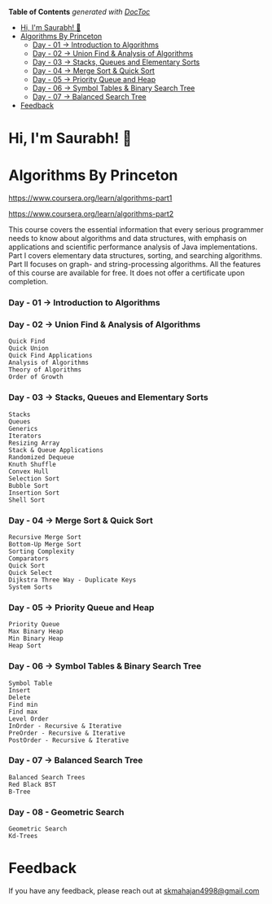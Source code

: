 <!-- START doctoc generated TOC please keep comment here to allow auto update -->
<!-- DON'T EDIT THIS SECTION, INSTEAD RE-RUN doctoc TO UPDATE -->
**Table of Contents**  *generated with [DocToc](https://github.com/thlorenz/doctoc)*

- [Hi, I'm Saurabh! 👋](#hi-im-saurabh-)
- [Algorithms By Princeton](#algorithms-by-princeton)
    - [Day - 01 -> Introduction to Algorithms](#day---01---introduction-to-algorithms)
    - [Day - 02 -> Union Find & Analysis of Algorithms](#day---02---union-find--analysis-of-algorithms)
    - [Day - 03 -> Stacks, Queues and Elementary Sorts](#day---03---stacks-queues-and-elementary-sorts)
    - [Day - 04 -> Merge Sort & Quick Sort](#day---04---merge-sort--quick-sort)
    - [Day - 05 -> Priority Queue and Heap](#day---05---priority-queue-and-heap)
    - [Day - 06 -> Symbol Tables & Binary Search Tree](#day---06---symbol-tables--binary-search-tree)
    - [Day - 07 -> Balanced Search Tree](#day---07---balanced-search-tree)
- [Feedback](#feedback)

<!-- END doctoc generated TOC please keep comment here to allow auto update -->


# Hi, I'm Saurabh! 👋


# Algorithms By Princeton

https://www.coursera.org/learn/algorithms-part1

https://www.coursera.org/learn/algorithms-part2

This course covers the essential information that every serious programmer needs to know about algorithms and data structures, with emphasis on applications and scientific performance analysis of Java implementations. Part I covers elementary data structures, sorting, and searching algorithms. Part II focuses on graph- and string-processing algorithms.
All the features of this course are available for free.  It does not offer a certificate upon completion.

### Day - 01 -> Introduction to Algorithms

### Day - 02 -> Union Find & Analysis of Algorithms
	Quick Find
	Quick Union
	Quick Find Applications
	Analysis of Algorithms
	Theory of Algorithms
	Order of Growth

### Day - 03 -> Stacks, Queues and Elementary Sorts 
	Stacks
    Queues
    Generics
    Iterators
    Resizing Array
    Stack & Queue Applications
    Randomized Dequeue
    Knuth Shuffle
    Convex Hull
    Selection Sort
    Bubble Sort
    Insertion Sort
    Shell Sort

### Day - 04 -> Merge Sort & Quick Sort
    Recursive Merge Sort
    Bottom-Up Merge Sort
    Sorting Complexity
    Comparators
    Quick Sort
    Quick Select
    Dijkstra Three Way - Duplicate Keys
    System Sorts

### Day - 05 -> Priority Queue and Heap
    Priority Queue
    Max Binary Heap
    Min Binary Heap
    Heap Sort

### Day - 06 -> Symbol Tables & Binary Search Tree
    Symbol Table
    Insert
    Delete
    Find min
    Find max
    Level Order
    InOrder - Recursive & Iterative
    PreOrder - Recursive & Iterative
    PostOrder - Recursive & Iterative

### Day - 07 -> Balanced Search Tree
    Balanced Search Trees
    Red Black BST
    B-Tree

### Day - 08 - Geometric Search
    Geometric Search
    Kd-Trees

# Feedback

If you have any feedback, please reach out at skmahajan4998@gmail.com

